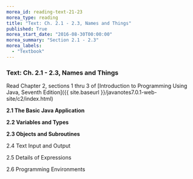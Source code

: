 ```yaml
---
morea_id: reading-text-21-23
morea_type: reading
title: "Text: Ch. 2.1 - 2.3, Names and Things"
published: True
morea_start_date: "2016-08-30T00:00:00"
morea_summary: "Section 2.1 - 2.3"
morea_labels: 
  - "Textbook"
---
```


### Text: Ch. 2.1 - 2.3, Names and Things

Read Chapter 2, sections 1 thru 3 of [Introduction to Programming Using Java, Seventh Edition]({{ site.baseurl }}/javanotes7.0.1-web-site/c2/index.html)

**2.1 The Basic Java Application**

**2.2 Variables and Types**

**2.3 Objects and Subroutines**

2.4 Text Input and Output

2.5 Details of Expressions

2.6 Programming Environments
